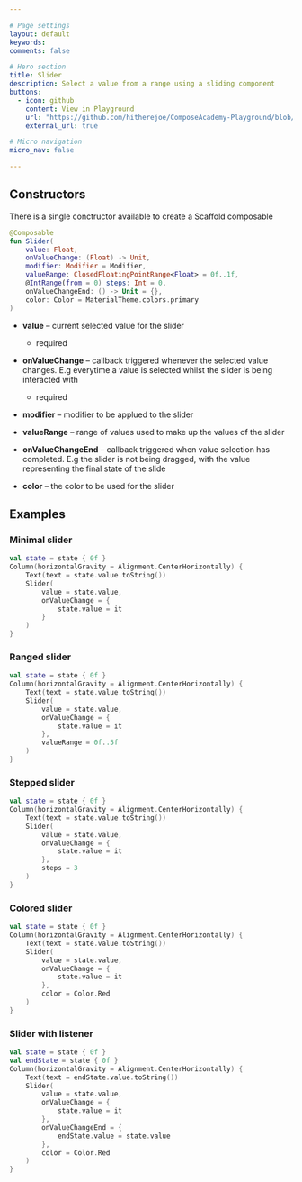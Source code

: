 ```yaml
---

# Page settings
layout: default
keywords:
comments: false

# Hero section
title: Slider
description: Select a value from a range using a sliding component
buttons:
  - icon: github
    content: View in Playground
    url: "https://github.com/hitherejoe/ComposeAcademy-Playground/blob/master/app/src/main/java/co/joebirch/composeplayground/material/slider.kt"
    external_url: true

# Micro navigation
micro_nav: false

---
```


## Constructors

There is a single conctructor available to create a Scaffold composable

```kotlin
@Composable
fun Slider(
    value: Float,
    onValueChange: (Float) -> Unit,
    modifier: Modifier = Modifier,
    valueRange: ClosedFloatingPointRange<Float> = 0f..1f,
    @IntRange(from = 0) steps: Int = 0,
    onValueChangeEnd: () -> Unit = {},
    color: Color = MaterialTheme.colors.primary
)
```

* **value** – current selected value for the slider
  * required

* **onValueChange** – callback triggered whenever the selected value changes. E.g everytime a value is selected whilst the slider is being interacted with
  * required

* **modifier** – modifier to be applued to the slider

* **valueRange** – range of values used to make up the values of the slider

* **onValueChangeEnd** – callback triggered when value selection has completed. E.g the slider is not being dragged, with the value representing the final state of the slide

* **color** – the color to be used for the slider

## Examples

### Minimal slider
  
```kotlin
val state = state { 0f }
Column(horizontalGravity = Alignment.CenterHorizontally) {
    Text(text = state.value.toString())
    Slider(
        value = state.value,
        onValueChange = {
            state.value = it
        }
    )
}
```

### Ranged slider
  
```kotlin
val state = state { 0f }
Column(horizontalGravity = Alignment.CenterHorizontally) {
    Text(text = state.value.toString())
    Slider(
        value = state.value,
        onValueChange = {
            state.value = it
        },
        valueRange = 0f..5f
    )
}
```

### Stepped slider

```kotlin
val state = state { 0f }
Column(horizontalGravity = Alignment.CenterHorizontally) {
    Text(text = state.value.toString())
    Slider(
        value = state.value,
        onValueChange = {
            state.value = it
        },
        steps = 3
    )
}
```

### Colored slider

```kotlin
val state = state { 0f }
Column(horizontalGravity = Alignment.CenterHorizontally) {
    Text(text = state.value.toString())
    Slider(
        value = state.value,
        onValueChange = {
            state.value = it
        },
        color = Color.Red
    )
}
```

### Slider with listener

```kotlin
val state = state { 0f }
val endState = state { 0f }
Column(horizontalGravity = Alignment.CenterHorizontally) {
    Text(text = endState.value.toString())
    Slider(
        value = state.value,
        onValueChange = {
            state.value = it
        },
        onValueChangeEnd = {
            endState.value = state.value
        },
        color = Color.Red
    )
}
```

